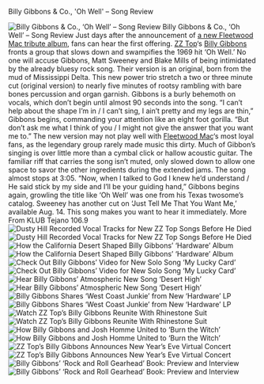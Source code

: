 Billy Gibbons & Co., 'Oh Well' – Song Review

![Billy Gibbons & Co., ‘Oh Well’ – Song Review](http://wac.450f.edgecastcdn.net/80450F/ultimateclassicrock.com/files/2012/06/Fleetwood-Mac.jpg?w=980&q=75)
Billy Gibbons & Co., ‘Oh Well’ – Song Review
Just days after the announcement of [a new Fleetwood Mac tribute album](//ultimateclassicrock.com/fleetwood-mac-tribute-album-to-feature-billy-gibbons-marianne-faithful-more/), fans can hear the first offering. [ZZ Top](//ultimateclassicrock.com/tags/zz-top/)‘s [Billy Gibbons](//ultimateclassicrock.com/tags/billy-gibbons/) fronts a group that slows down and swampifies the 1969 hit ‘Oh Well.’
No one will accuse Gibbons, Matt Sweeney and Blake Mills of being intimidated by the already bluesy rock song. Their version is an original, born from the mud of Mississippi Delta.
This new power trio stretch a two or three minute cut (original version) to nearly five minutes of rootsy rambling with bare bones percussion and organ garnish. Gibbons is a burly behemoth on vocals, which don’t begin until almost 90 seconds into the song.
“I can’t help about the shape I’m in / I can’t sing, I ain’t pretty and my legs are thin,” Gibbons begins, commanding your attention like an eight foot gorilla. “But don’t ask me what I think of you / I might not give the answer that you want me to.”
The new version may not play well with [Fleetwood Mac](//ultimateclassicrock.com/tags/fleetwood-mac/)‘s most loyal fans, as the legendary group rarely made music this dirty. Much of Gibbon’s singing is over little more than a cymbal click or hallow acoustic guitar. The familiar riff that carries the song isn’t muted, only slowed down to allow one space to savor the other ingredients during the extended jams. The song almost stops at 3:05.
“Now, when I talked to God I knew he’d understand / He said stick by my side and I’ll be your guiding hand,” Gibbons begins again, growling the title like ‘Oh Well’ was one from his Texas twosome’s catalog. Sweeney has another cut on ‘Just Tell Me That You Want Me,’ available Aug. 14. This song makes you want to hear it immediately.
More From KLUB Tejano 106.9
![Dusty Hill Recorded Vocal Tracks for New ZZ Top Songs Before He Died](//townsquare.media/site/366/files/2021/07/attachment-dusty_hill_zz_top_live_2010.jpg?w=980&q=75)
![Dusty Hill Recorded Vocal Tracks for New ZZ Top Songs Before He Died](http://townsquare.media/site/366/files/2021/07/attachment-dusty_hill_zz_top_live_2010.jpg?w=980&q=75)
![How the California Desert Shaped Billy Gibbons’ ‘Hardware’ Album](//townsquare.media/site/295/files/2021/06/billygibbons.jpg?w=980&q=75)
![How the California Desert Shaped Billy Gibbons’ ‘Hardware’ Album](http://townsquare.media/site/295/files/2021/06/billygibbons.jpg?w=980&q=75)
![Check Out Billy Gibbons’ Video for New Solo Song ‘My Lucky Card’](//townsquare.media/site/295/files/2021/05/gibbons.jpg?w=980&q=75)
![Check Out Billy Gibbons’ Video for New Solo Song ‘My Lucky Card’](http://townsquare.media/site/295/files/2021/05/gibbons.jpg?w=980&q=75)
![Hear Billy Gibbons’ Atmospheric New Song ‘Desert High’](//townsquare.media/site/295/files/2021/04/Billy-Gibbons.jpg?w=980&q=75)
![Hear Billy Gibbons’ Atmospheric New Song ‘Desert High’](http://townsquare.media/site/295/files/2021/04/Billy-Gibbons.jpg?w=980&q=75)
![Billy Gibbons Shares ‘West Coast Junkie’ from New ‘Hardware’ LP](//townsquare.media/site/295/files/2021/03/Untitled-3.jpg?w=980&q=75)
![Billy Gibbons Shares ‘West Coast Junkie’ from New ‘Hardware’ LP](http://townsquare.media/site/295/files/2021/03/Untitled-3.jpg?w=980&q=75)
![Watch ZZ Top’s Billy Gibbons Reunite With Rhinestone Suit](//townsquare.media/site/295/files/2021/01/Billy-RIck.jpg?w=980&q=75)
![Watch ZZ Top’s Billy Gibbons Reunite With Rhinestone Suit](http://townsquare.media/site/295/files/2021/01/Billy-RIck.jpg?w=980&q=75)
![How Billy Gibbons and Josh Homme United to ‘Burn the Witch’](//townsquare.media/site/295/files/2021/01/Gibbons-Homme.jpg?w=980&q=75)
![How Billy Gibbons and Josh Homme United to ‘Burn the Witch’](http://townsquare.media/site/295/files/2021/01/Gibbons-Homme.jpg?w=980&q=75)
![ZZ Top’s Billy Gibbons Announces New Year’s Eve Virtual Concert](//townsquare.media/site/295/files/2020/12/billy-gibbons1.jpg?w=980&q=75)
![ZZ Top’s Billy Gibbons Announces New Year’s Eve Virtual Concert](http://townsquare.media/site/295/files/2020/12/billy-gibbons1.jpg?w=980&q=75)
![Billy Gibbons’ ‘Rock and Roll Gearhead’ Book: Preview and Interview](//townsquare.media/site/295/files/2020/06/GibbonsBook.jpg?w=980&q=75)
![Billy Gibbons’ ‘Rock and Roll Gearhead’ Book: Preview and Interview](http://townsquare.media/site/295/files/2020/06/GibbonsBook.jpg?w=980&q=75)